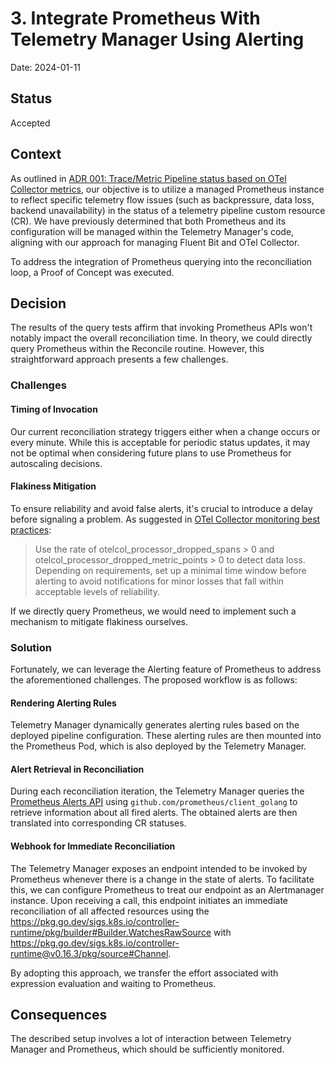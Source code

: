 # 3. Integrate Prometheus With Telemetry Manager Using Alerting

Date: 2024-01-11

## Status

Accepted

## Context

As outlined in [ADR 001: Trace/Metric Pipeline status based on OTel Collector metrics](./001-otel-collector-metric-based-pipeline-status.md), our objective is to utilize a managed Prometheus instance to reflect specific telemetry flow issues (such as backpressure, data loss, backend unavailability) in the status of a telemetry pipeline custom resource (CR).
We have previously determined that both Prometheus and its configuration will be managed within the Telemetry Manager's code, aligning with our approach for managing Fluent Bit and OTel Collector.

To address the integration of Prometheus querying into the reconciliation loop, a Proof of Concept was executed.

## Decision

The results of the query tests affirm that invoking Prometheus APIs won't notably impact the overall reconciliation time. In theory, we could directly query Prometheus within the Reconcile routine. However, this straightforward approach presents a few challenges.

### Challenges

#### Timing of Invocation

Our current reconciliation strategy triggers either when a change occurs or every minute. While this is acceptable for periodic status updates, it may not be optimal when considering future plans to use Prometheus for autoscaling decisions.

#### Flakiness Mitigation

To ensure reliability and avoid false alerts, it's crucial to introduce a delay before signaling a problem. As suggested in [OTel Collector monitoring best practices](https://opentelemetry.io/docs/collector/internal-telemetry/#use-internal-telemetry-to-monitor-the-collector):

> Use the rate of otelcol_processor_dropped_spans > 0 and otelcol_processor_dropped_metric_points > 0 to detect data loss. Depending on requirements, set up a minimal time window before alerting to avoid notifications for minor losses that fall within acceptable levels of reliability.

If we directly query Prometheus, we would need to implement such a mechanism to mitigate flakiness ourselves.

### Solution

Fortunately, we can leverage the Alerting feature of Prometheus to address the aforementioned challenges. The proposed workflow is as follows:

#### Rendering Alerting Rules

Telemetry Manager dynamically generates alerting rules based on the deployed pipeline configuration.
These alerting rules are then mounted into the Prometheus Pod, which is also deployed by the Telemetry Manager.

#### Alert Retrieval in Reconciliation

During each reconciliation iteration, the Telemetry Manager queries the [Prometheus Alerts API](https://prometheus.io/docs/prometheus/latest/querying/api/#alerts) using `github.com/prometheus/client_golang` to retrieve information about all fired alerts.
The obtained alerts are then translated into corresponding CR statuses.

#### Webhook for Immediate Reconciliation

The Telemetry Manager exposes an endpoint intended to be invoked by Prometheus whenever there is a change in the state of alerts. To facilitate this, we can configure Prometheus to treat our endpoint as an Alertmanager instance. Upon receiving a call, this endpoint initiates an immediate reconciliation of all affected resources using the <https://pkg.go.dev/sigs.k8s.io/controller-runtime/pkg/builder#Builder.WatchesRawSource> with <https://pkg.go.dev/sigs.k8s.io/controller-runtime@v0.16.3/pkg/source#Channel>.

By adopting this approach, we transfer the effort associated with expression evaluation and waiting to Prometheus.

## Consequences

The described setup involves a lot of interaction between Telemetry Manager and Prometheus, which should be sufficiently monitored.
